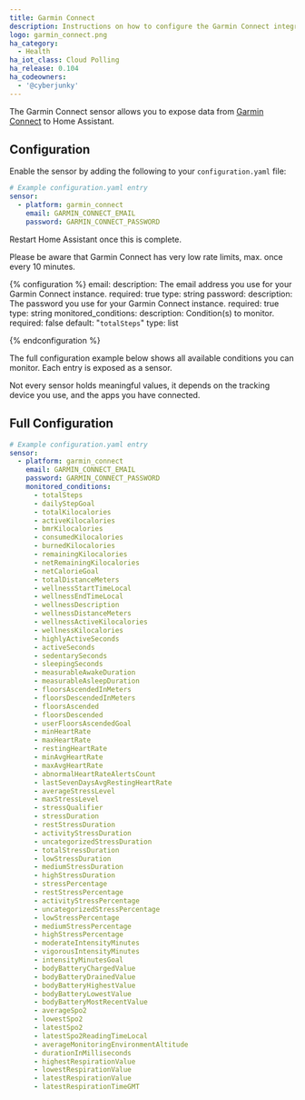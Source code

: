 ```yaml
---
title: Garmin Connect
description: Instructions on how to configure the Garmin Connect integration for Home Assistant.
logo: garmin_connect.png
ha_category:
  - Health
ha_iot_class: Cloud Polling
ha_release: 0.104
ha_codeowners:
  - '@cyberjunky'
---
```


The Garmin Connect sensor allows you to expose data from [Garmin Connect](https://connect.garmin.com) to Home Assistant.

## Configuration

Enable the sensor by adding the following to your `configuration.yaml` file:

```yaml
# Example configuration.yaml entry
sensor:
  - platform: garmin_connect
    email: GARMIN_CONNECT_EMAIL
    password: GARMIN_CONNECT_PASSWORD
```

Restart Home Assistant once this is complete.

Please be aware that Garmin Connect has very low rate limits, max. once every 10 minutes.

{% configuration %}
email:
  description: The email address you use for your Garmin Connect instance.
  required: true
  type: string
password:
  description: The password you use for your Garmin Connect instance.
  required: true
  type: string
monitored_conditions:
  description: Condition(s) to monitor.
  required: false
  default: "`totalSteps`"
  type: list

{% endconfiguration %}

The full configuration example below shows all available conditions you can monitor. Each entry is exposed as a sensor.

Not every sensor holds meaningful values, it depends on the tracking device you use, and the apps you have connected.

## Full Configuration

```yaml
# Example configuration.yaml entry
sensor:
  - platform: garmin_connect
    email: GARMIN_CONNECT_EMAIL
    password: GARMIN_CONNECT_PASSWORD
    monitored_conditions:
      - totalSteps
      - dailyStepGoal
      - totalKilocalories
      - activeKilocalories
      - bmrKilocalories
      - consumedKilocalories
      - burnedKilocalories
      - remainingKilocalories
      - netRemainingKilocalories
      - netCalorieGoal
      - totalDistanceMeters
      - wellnessStartTimeLocal
      - wellnessEndTimeLocal
      - wellnessDescription
      - wellnessDistanceMeters
      - wellnessActiveKilocalories
      - wellnessKilocalories
      - highlyActiveSeconds
      - activeSeconds
      - sedentarySeconds
      - sleepingSeconds
      - measurableAwakeDuration
      - measurableAsleepDuration
      - floorsAscendedInMeters
      - floorsDescendedInMeters
      - floorsAscended
      - floorsDescended
      - userFloorsAscendedGoal
      - minHeartRate
      - maxHeartRate
      - restingHeartRate
      - minAvgHeartRate
      - maxAvgHeartRate
      - abnormalHeartRateAlertsCount
      - lastSevenDaysAvgRestingHeartRate
      - averageStressLevel
      - maxStressLevel
      - stressQualifier
      - stressDuration
      - restStressDuration
      - activityStressDuration
      - uncategorizedStressDuration
      - totalStressDuration
      - lowStressDuration
      - mediumStressDuration
      - highStressDuration
      - stressPercentage
      - restStressPercentage
      - activityStressPercentage
      - uncategorizedStressPercentage
      - lowStressPercentage
      - mediumStressPercentage
      - highStressPercentage
      - moderateIntensityMinutes
      - vigorousIntensityMinutes
      - intensityMinutesGoal
      - bodyBatteryChargedValue
      - bodyBatteryDrainedValue
      - bodyBatteryHighestValue
      - bodyBatteryLowestValue
      - bodyBatteryMostRecentValue
      - averageSpo2
      - lowestSpo2
      - latestSpo2
      - latestSpo2ReadingTimeLocal
      - averageMonitoringEnvironmentAltitude
      - durationInMilliseconds
      - highestRespirationValue
      - lowestRespirationValue
      - latestRespirationValue
      - latestRespirationTimeGMT
```
